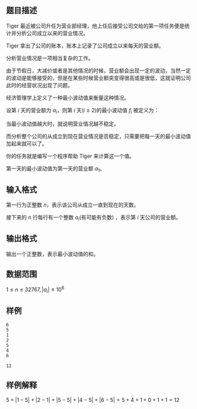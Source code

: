 ## 题目描述

Tiger 最近被公司升任为营业部经理，他上任后接受公司交给的第一项任务便是统计并分析公司成立以来的营业情况。

Tiger 拿出了公司的账本，账本上记录了公司成立以来每天的营业额。

分析营业情况是一项相当复杂的工作。

由于节假日，大减价或者是其他情况的时候，营业额会出现一定的波动，当然一定的波动是能够接受的，但是在某些时候营业额突变得很高或是很低，这就证明公司此时的经营状况出现了问题。

经济管理学上定义了一种最小波动值来衡量这种情况。

设第 $i$ 天的营业额为 $a_i$，则第 $i$ 天($i\geq 2$)的最小波动值 $f_i$ 被定义为：

当最小波动值越大时，就说明营业情况越不稳定。

而分析整个公司的从成立到现在营业情况是否稳定，只需要把每一天的最小波动值加起来就可以了。

你的任务就是编写一个程序帮助 Tiger 来计算这一个值。

第一天的最小波动值为第一天的营业额 $a_1$。

## 输入格式

第一行为正整数 $n$，表示该公司从成立一直到现在的天数。

接下来的 $n$ 行每行有一个整数 $a_i$(有可能有负数) ，表示第 $i$ 天公司的营业额。

## 输出格式

输出一个正整数，表示最小波动值的和。

## 数据范围

$1 \leq n \leq 32767, |a_i| \leq 10^6$

## 样例

```input1
6
5
1
2
5
4
6
```

```output1
12
```

## 样例解释

$5 + |1-5|+|2-1|+|5-5|+|4-5|+|6-5|=5+4+1+0+1+1=12$
